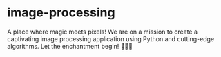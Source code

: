 # image-processing
A place where magic meets pixels! We are on a mission to create a captivating image processing application using Python and cutting-edge algorithms. Let the enchantment begin! 🧙‍♂️✨
